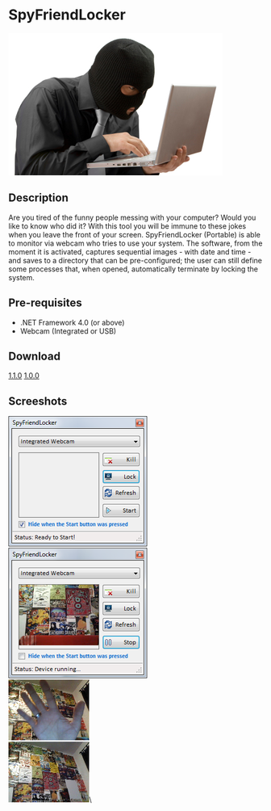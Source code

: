 # SpyFriendLocker
![alt text](demo/spy.jpg "SpyFriendLocker")

## Description
Are you tired of the funny people messing with your computer? Would you like to know who did it?
With this tool you will be immune to these jokes when you leave the front of your screen.
SpyFriendLocker (Portable) is able to monitor via webcam who tries to use your system.
The software, from the moment it is activated, captures sequential images - with date and time - and saves to a directory that can be pre-configured; the user can still define some processes that, when opened,
automatically terminate by locking the system.

## Pre-requisites
- .NET Framework 4.0 (or above)
- Webcam (Integrated or USB)

## Download
[1.1.0](https://github.com/uknbr/SpyFriendLocker/releases/download/1.1.0/Spy_v1.1.ukN.BR.zip)
[1.0.0](https://github.com/uknbr/SpyFriendLocker/releases/download/1.0.0/Spy_v1.0.ukN.BR.zip)

## Screeshots
![alt text](demo/example4.png "Ready to start!")\
![alt text](demo/example.png "Monitoring & Recording")\
![alt text](demo/example2.bmp "Capture: Image 1")\
![alt text](demo/example3.bmp "Capture: Image 2")\


